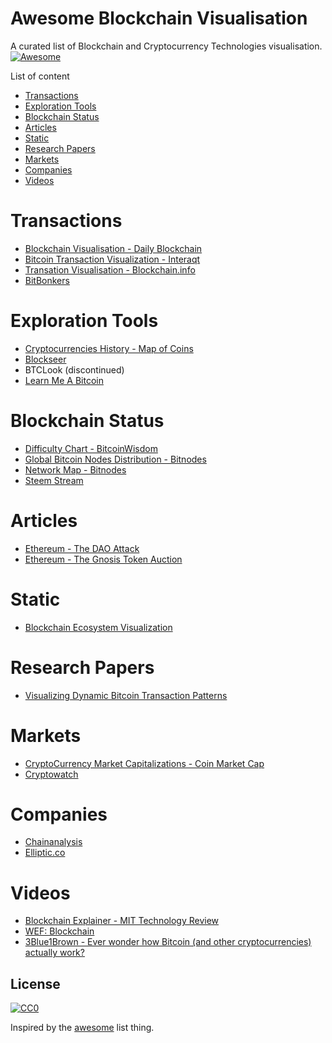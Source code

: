 Awesome Blockchain Visualisation
================================
A curated list of Blockchain and Cryptocurrency Technologies visualisation.
[![Awesome](https://cdn.rawgit.com/sindresorhus/awesome/d7305f38d29fed78fa85652e3a63e154dd8e8829/media/badge.svg)](https://github.com/sindresorhus/awesome)

List of content

- [Transactions](#transactions)
- [Exploration Tools](#exploration-tools)
- [Blockchain Status](#blockchain-status)
- [Articles](articles)
- [Static](static)
- [Research Papers](research-papers)
- [Markets](markets)
- [Companies](companies)
- [Videos](videos)

# Transactions
* [Blockchain Visualisation - Daily Blockchain](http://dailyblockchain.github.io/)
* [Bitcoin Transaction Visualization - Interaqt](http://bitcoin.interaqt.nl/)
* [Transation Visualisation - Blockchain.info](https://blockchain.info/tree/114688199)
* [BitBonkers](https://bitbonkers.com/)

# Exploration Tools
* [Cryptocurrencies History - Map of Coins](http://mapofcoins.com/)
* [Blockseer](https://www.blockseer.com/)
* BTCLook (discontinued)
* [Learn Me A Bitcoin](http://learnmeabitcoin.com)

# Blockchain Status
* [Difficulty Chart - BitcoinWisdom](https://bitcoinwisdom.com/bitcoin/difficulty)
* [Global Bitcoin Nodes Distribution - Bitnodes](https://bitnodes.21.co/)
* [Network Map - Bitnodes](https://bitnodes.21.co/nodes/network-map/)
* [Steem Stream](http://steemstream.com/)


# Articles
* [Ethereum - The DAO Attack](https://medium.com/@oaeee/the-attack-story-38f4789b3c3b)
* [Ethereum - The Gnosis Token Auction](https://media.consensys.net/the-gnosis-token-auction-9c2f59d2387)

# Static
* [Blockchain Ecosystem Visualization](http://www.visualcapitalist.com/blockchain-ecosystem-visualization/)

# Research Papers
* [Visualizing Dynamic Bitcoin Transaction Patterns](http://online.liebertpub.com/doi/pdf/10.1089/big.2015.0056)


# Markets
* [CryptoCurrency Market Capitalizations - Coin Market Cap](https://coinmarketcap.com/)
* [Cryptowatch](https://cryptowat.ch)

# Companies
* [Chainanalysis](https://www.chainalysis.com/)
* [Elliptic.co](https://www.elliptic.co/)

# Videos
* [Blockchain Explainer - MIT Technology Review](https://vimeo.com/224765170)
* [WEF: Blockchain](https://vimeo.com/152601745)
* [3Blue1Brown - Ever wonder how Bitcoin (and other cryptocurrencies) actually work?](https://www.youtube.com/watch?v=bBC-nXj3Ng4)


<!-- # Known but not displayed
* [BitcoinCity](http://bitcoincity.info/)
* [World Currency Flow](http://fiatleak.com/)
* [BitcoinWisdom UI](https://bitcoinwisdom.com/)
* [RealTime Bitcoin Globe](https://blocks.wizb.it/)
* [World Map Transaction](http://bitcointicker.co/transactions/)
* [Realtime Bitcoin transaction visualizer](http://www.bitlisten.com/)
* [R Tutorial](http://beautifuldata.net/2015/01/querying-the-bitcoin-blockchain-with-r/)
* [BitConduite: Visualizing and Analyzing Activity on the
Bitcoin Network](https://hal.inria.fr/hal-01528605/document)
* [BitConeView: Visualization of Flows
in the Bitcoin Transaction Graph](http://ieeexplore.ieee.org/stamp/stamp.jsp?arnumber=7312773) and [Website](http://www.bitconeview.info/)
* [Bitcoin Visualization](https://aije-bitcoin.inria.fr/files/2015/12/M2R-Inter-Loi%CC%88s-Saublet.pdf)
* [Educational video about blockchain payments by Alex Kontegna and Kurzgesagt](https://vimeo.com/145882339)
* [Realtime Bitcoin](http://realtimebitcoin.info/)
* [Ether Nodes](https://www.ethernodes.org/network/1)

-->

## License

[![CC0](http://i.creativecommons.org/p/zero/1.0/88x31.png)](http://creativecommons.org/publicdomain/zero/1.0/)


Inspired by the [awesome](https://github.com/sindresorhus/awesome) list thing.
